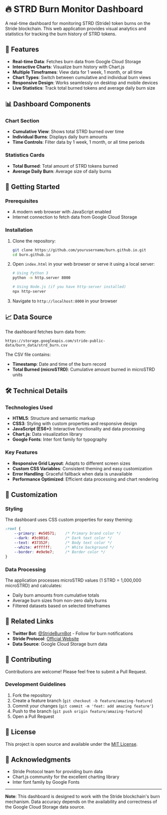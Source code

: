 # 🔥 STRD Burn Monitor Dashboard

A real-time dashboard for monitoring STRD (Stride) token burns on the Stride blockchain. This web application provides visual analytics and statistics for tracking the burn history of STRD tokens.

## 🌟 Features

- **Real-time Data**: Fetches burn data from Google Cloud Storage
- **Interactive Charts**: Visualize burn history with Chart.js
- **Multiple Timeframes**: View data for 1 week, 1 month, or all time
- **Chart Types**: Switch between cumulative and individual burn views
- **Responsive Design**: Works seamlessly on desktop and mobile devices
- **Live Statistics**: Track total burned tokens and average daily burn size

## 📊 Dashboard Components

### Chart Section
- **Cumulative View**: Shows total STRD burned over time
- **Individual Burns**: Displays daily burn amounts
- **Time Controls**: Filter data by 1 week, 1 month, or all time periods

### Statistics Cards
- **Total Burned**: Total amount of STRD tokens burned
- **Average Daily Burn**: Average size of daily burns

## 🚀 Getting Started

### Prerequisites
- A modern web browser with JavaScript enabled
- Internet connection to fetch data from Google Cloud Storage

### Installation
1. Clone the repository:
   ```bash
   git clone https://github.com/yourusername/burn.github.io.git
   cd burn.github.io
   ```

2. Open `index.html` in your web browser or serve it using a local server:
   ```bash
   # Using Python 3
   python -m http.server 8000
   
   # Using Node.js (if you have http-server installed)
   npx http-server
   ```

3. Navigate to `http://localhost:8000` in your browser

## 📈 Data Source

The dashboard fetches burn data from:
```
https://storage.googleapis.com/stride-public-data/burn_data/strd_burn.csv
```

The CSV file contains:
- **Timestamp**: Date and time of the burn record
- **Total Burned (microSTRD)**: Cumulative amount burned in microSTRD units

## 🛠️ Technical Details

### Technologies Used
- **HTML5**: Structure and semantic markup
- **CSS3**: Styling with custom properties and responsive design
- **JavaScript (ES6+)**: Interactive functionality and data processing
- **Chart.js**: Data visualization library
- **Google Fonts**: Inter font family for typography

### Key Features
- **Responsive Grid Layout**: Adapts to different screen sizes
- **Custom CSS Variables**: Consistent theming and easy customization
- **Error Handling**: Graceful fallback when data is unavailable
- **Performance Optimized**: Efficient data processing and chart rendering

## 🎨 Customization

### Styling
The dashboard uses CSS custom properties for easy theming:
```css
:root {
    --primary: #e50571;    /* Primary brand color */
    --dark: #3c001d;       /* Dark text color */
    --text: #37352F;       /* Body text color */
    --white: #ffffff;      /* White background */
    --border: #e9e9e7;     /* Border color */
}
```

### Data Processing
The application processes microSTRD values (1 STRD = 1,000,000 microSTRD) and calculates:
- Daily burn amounts from cumulative totals
- Average burn sizes from non-zero daily burns
- Filtered datasets based on selected timeframes

## 🔗 Related Links

- **Twitter Bot**: [@StrideBurnBot](https://x.com/StrideBurnBot/) - Follow for burn notifications
- **Stride Protocol**: [Official Website](https://stride.zone/)
- **Data Source**: Google Cloud Storage burn data

## 🤝 Contributing

Contributions are welcome! Please feel free to submit a Pull Request.

### Development Guidelines
1. Fork the repository
2. Create a feature branch (`git checkout -b feature/amazing-feature`)
3. Commit your changes (`git commit -m 'feat: add amazing feature'`)
4. Push to the branch (`git push origin feature/amazing-feature`)
5. Open a Pull Request

## 📄 License

This project is open source and available under the [MIT License](LICENSE).

## 🙏 Acknowledgments

- Stride Protocol team for providing burn data
- Chart.js community for the excellent charting library
- Inter font family by Google Fonts

---

**Note**: This dashboard is designed to work with the Stride blockchain's burn mechanism. Data accuracy depends on the availability and correctness of the Google Cloud Storage data source. 